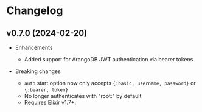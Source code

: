 # Changelog

## v0.7.0 (2024-02-20)

* Enhancements
  * Added support for ArangoDB JWT authentication via bearer tokens

* Breaking changes
  * `auth` start option now only accepts `{:basic, username, password}` or `{:bearer, token}`
  * No longer authenticates with "root:" by default
  * Requires Elixir v1.7+.
